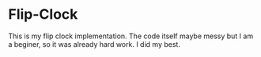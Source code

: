 # Flip-Clock

This is my flip clock implementation.
The code itself maybe messy but I am a beginer, so it was already hard work.
I did my best.
